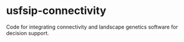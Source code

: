 # usfsip-connectivity
Code for integrating connectivity and landscape genetics software for decision support.
